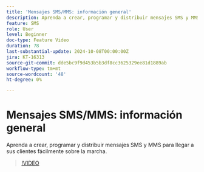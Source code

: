 ```yaml
---
title: 'Mensajes SMS/MMS: información general'
description: Aprenda a crear, programar y distribuir mensajes SMS y MMS para llegar a sus clientes fácilmente sobre la marcha.
feature: SMS
role: User
level: Beginner
doc-type: Feature Video
duration: 78
last-substantial-update: 2024-10-08T00:00:00Z
jira: KT-16313
source-git-commit: dde5bc9f9d453b5b3df8cc3625329ee81d1889ab
workflow-type: tm+mt
source-wordcount: '48'
ht-degree: 0%

---
```



# Mensajes SMS/MMS: información general

Aprenda a crear, programar y distribuir mensajes SMS y MMS para llegar a sus clientes fácilmente sobre la marcha.

>[!VIDEO](https://video.tv.adobe.com/v/3432680/?learn=on)
